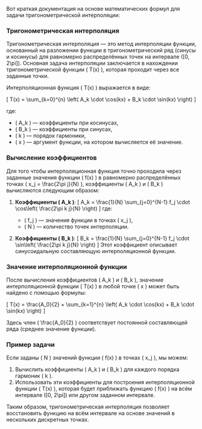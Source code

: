 Вот краткая документация на основе математических формул для задачи тригонометрической интерполяции:

### Тригонометрическая интерполяция

Тригонометрическая интерполяция — это метод интерполяции функции, основанный на разложении функции в тригонометрический ряд (синусы и косинусы) для равномерно распределённых точек на интервале \([0, 2\pi]\). Основная задача интерполяции заключается в нахождении тригонометрической функции \( T(x) \), которая проходит через все заданные точки.

Интерполяционная функция \( T(x) \) выражается в виде:

\[
T(x) = \sum_{k=0}^{n} \left( A_k \cdot \cos(kx) + B_k \cdot \sin(kx) \right)
\]

где:
- \( A_k \) — коэффициенты при косинусах,
- \( B_k \) — коэффициенты при синусах,
- \( k \) — порядок гармоники,
- \( x \) — аргумент функции, на котором вычисляется её значение.

### Вычисление коэффициентов

Для того чтобы интерполяционная функция точно проходила через заданные значения функции \( f(x) \) в равномерно распределённых точках \( x_j = \frac{2\pi j}{N} \), коэффициенты \( A_k \) и \( B_k \) вычисляются следующим образом:

1. **Коэффициенты \( A_k \)**:
   \[
   A_k = \frac{1}{N} \sum_{j=0}^{N-1} f_j \cdot \cos\left( \frac{2\pi k j}{N} \right)
   \]
   где:
   - \( f_j \) — значения функции в точках \( x_j \),
   - \( N \) — количество точек интерполяции.

2. **Коэффициенты \( B_k \)**:
   \[
   B_k = \frac{1}{N} \sum_{j=0}^{N-1} f_j \cdot \sin\left( \frac{2\pi k j}{N} \right)
   \]
   Этот коэффициент описывает синусоидальную составляющую интерполяционной функции.

### Значение интерполяционной функции

После вычисления коэффициентов \( A_k \) и \( B_k \), значение интерполяционной функции \( T(x) \) в любой точке \( x \) может быть найдено с помощью формулы:

\[
T(x) = \frac{A_0}{2} + \sum_{k=1}^{n} \left( A_k \cdot \cos(kx) + B_k \cdot \sin(kx) \right)
\]

Здесь член \( \frac{A_0}{2} \) соответствует постоянной составляющей ряда (среднее значение функции).

### Пример задачи

Если заданы \( N \) значений функции \( f(x) \) в точках \( x_j \), мы можем:
1. Вычислить коэффициенты \( A_k \) и \( B_k \) для каждого порядка гармоник \( k \).
2. Использовать эти коэффициенты для построения интерполяционной функции \( T(x) \), которая будет приближать функцию \( f(x) \) на всём интервале \([0, 2\pi]\) или другом заданном интервале.

Таким образом, тригонометрическая интерполяция позволяет восстановить функцию на всём интервале на основе значений в нескольких дискретных точках.
